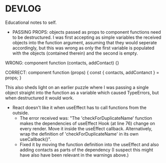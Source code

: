 # DEVLOG

Educational notes to self.

* PASSING PROPS: objects passed as props to component functions need to be destructured. I was first accepting as simple variables the received objects into the function argument, assuming that they would seperate accordingly, but this was wrong as only the first variable is populated with the objects (contained therein) and the second is empty.

WRONG: 
component function (contacts, addContact) {}

CORRECT: 
component function (props) {
    const { contacts, addContanct } = props;
}

This also sheds light on an earlier puzzle where I was passing a single object straight into the function as a variable which caused TypeErrors, but when destructured it would work. 

* React doesn't like it when useEffect has to call functions from the outside. 
    - The error received was: "The 'checkForDuplicateName' function makes the dependencies of useEffect Hook (at line 76) change on every render. Move it inside the useEffect callback. Alternatively, wrap the definition of 'checkForDuplicateName' in its own useCallback()". 
    - Fixed it by moving the function definition into the useEffect and also adding contacts as parts of the dependency (I suspect this might have also have been relevant in the warnings above.)